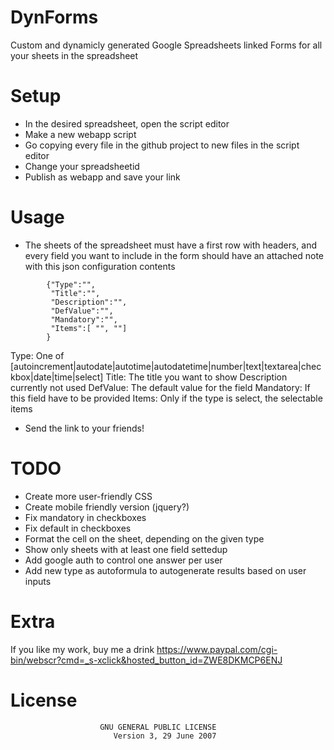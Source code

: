 DynForms
========

Custom and dynamicly generated Google Spreadsheets linked Forms for all your sheets in the spreadsheet


Setup
=====

- In the desired spreadsheet, open the script editor
- Make a new webapp script
- Go copying every file in the github project to new files in the script editor
- Change your spreadsheetid
- Publish as webapp and save your link


Usage
=====

- The sheets of the spreadsheet must have a first row with headers, and every field you want to include in the form should have an attached note with this json configuration contents
```
        {"Type":"", 
         "Title":"",
         "Description":"",
         "DefValue":"",
         "Mandatory":"",
         "Items":[ "", ""]
        }
```

  Type: One of [autoincrement|autodate|autotime|autodatetime|number|text|textarea|checkbox|date|time|select]
  Title: The title you want to show
  Description currently not used
  DefValue: The default value for the field
  Mandatory: If this field have to be provided
  Items: Only if the type is select, the selectable items

- Send the link to your friends!


TODO
====

- Create more user-friendly CSS
- Create mobile friendly version (jquery?)
- Fix mandatory in checkboxes
- Fix default in checkboxes
- Format the cell on the sheet, depending on the given type
- Show only sheets with at least one field settedup
- Add google auth to control one answer per user
- Add new type as autoformula to autogenerate results based on user inputs 

Extra
=====

If you like my work, buy me a drink https://www.paypal.com/cgi-bin/webscr?cmd=_s-xclick&hosted_button_id=ZWE8DKMCP6ENJ


License
=======
```
                    GNU GENERAL PUBLIC LICENSE
                       Version 3, 29 June 2007
```
